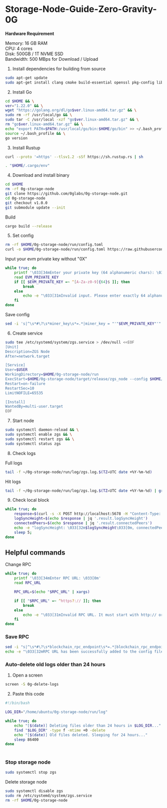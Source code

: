# Storage-Node-Guide-Zero-Gravity-0G

**Hardware Requirement**

Memory: 16 GB RAM  
CPU: 4 cores  
Disk: 500GB / 1T NVME SSD  
Bandwidth: 500 MBps for Download / Upload  

1. Install dependencies for building from source  
```bash
sudo apt-get update 
sudo apt-get install clang cmake build-essential openssl pkg-config libssl-dev
```

2. Install Go
```bash
cd $HOME && \
ver="1.22.0" && \
wget "https://golang.org/dl/go$ver.linux-amd64.tar.gz" && \
sudo rm -rf /usr/local/go && \
sudo tar -C /usr/local -xzf "go$ver.linux-amd64.tar.gz" && \
rm "go$ver.linux-amd64.tar.gz" && \
echo "export PATH=$PATH:/usr/local/go/bin:$HOME/go/bin" >> ~/.bash_profile && \
source ~/.bash_profile && \
go version
```

3. Install Rustup
```bash
curl --proto '=https' --tlsv1.2 -sSf https://sh.rustup.rs | sh
```
```bash
. "$HOME/.cargo/env"
```

4. Download and install binary
```bash
cd $HOME
rm -rf 0g-storage-node
git clone https://github.com/0glabs/0g-storage-node.git
cd 0g-storage-node
git checkout v1.0.0
git submodule update --init
```

Build
```bash
cargo build --release
```

5. Set config
```bash
rm -rf $HOME/0g-storage-node/run/config.toml
curl -o $HOME/0g-storage-node/run/config.toml https://raw.githubusercontent.com/fallblight/Storage-Node-Zero-Gravity-0G/main/config.toml
```
Input your evm private key without "0X"
```bash
while true; do
    printf '\033[34mEnter your private key (64 alphanumeric chars): \033[0m'
    read EVM_PRIVATE_KEY
    if [[ $EVM_PRIVATE_KEY =~ ^[A-Za-z0-9]{64}$ ]]; then
        break
    else
        echo -e "\033[31mInvalid input. Please enter exactly 64 alphanumeric characters.\033[0m"
    fi
done
```
Save config
```bash
sed -i 's|^\s*#\?\s*miner_key\s*=.*|miner_key = "'"$EVM_PRIVATE_KEY"'"|' $HOME/0g-storage-node/run/config.toml && echo -e "\033[32mPrivate key has been successfully added to the config file.\033[0m"
```

6. Create service
```bash
sudo tee /etc/systemd/system/zgs.service > /dev/null <<EOF
[Unit]
Description=ZGS Node
After=network.target

[Service]
User=$USER
WorkingDirectory=$HOME/0g-storage-node/run
ExecStart=$HOME/0g-storage-node/target/release/zgs_node --config $HOME/0g-storage-node/run/config.toml
Restart=on-failure
RestartSec=10
LimitNOFILE=65535

[Install]
WantedBy=multi-user.target
EOF
```

7. Start node
```bash
sudo systemctl daemon-reload && \
sudo systemctl enable zgs && \
sudo systemctl restart zgs && \
sudo systemctl status zgs
```

8. Check logs

Full logs
```bash
tail -f ~/0g-storage-node/run/log/zgs.log.$(TZ=UTC date +%Y-%m-%d)
```
Hit logs
```bash
tail -f ~/0g-storage-node/run/log/zgs.log.$(TZ=UTC date +%Y-%m-%d) | grep hit
```
9. Check local block
```bash
while true; do
    response=$(curl -s -X POST http://localhost:5678 -H "Content-Type: application/json" -d '{"jsonrpc":"2.0","method":"zgs_getStatus","params":[],"id":1}')
    logSyncHeight=$(echo $response | jq '.result.logSyncHeight')
    connectedPeers=$(echo $response | jq '.result.connectedPeers')
    echo -e "logSyncHeight: \033[32m$logSyncHeight\033[0m, connectedPeers: \033[34m$connectedPeers\033[0m"
    sleep 5;
done
```

## Helpful commands

Change RPC
```bash
while true; do
    printf '\033[34mEnter RPC URL: \033[0m'
    read RPC_URL

    RPC_URL=$(echo "$RPC_URL" | xargs)

    if [[ "$RPC_URL" =~ ^https?:// ]]; then
        break
    else
        echo -e "\033[31mInvalid RPC URL. It must start with http:// or https:// and have no leading spaces.\033[0m"
    fi
done
```
### Save RPC
```bash
sed -i "s|^\s*#\?\s*blockchain_rpc_endpoint\s*=.*|blockchain_rpc_endpoint = \"$RPC_URL\"|" "$HOME/0g-storage-node/run/config.toml" && \
echo -e "\033[32mRPC URL has been successfully added to the config file.\033[0m"
```
### Auto-delete old logs older than 24 hours
1. Open a screen
```bash
screen -S 0g-delete-logs
```
2. Paste this code
```bash
#!/bin/bash

LOG_DIR="/home/ubuntu/0g-storage-node/run/log"

while true; do
    echo "[$(date)] Deleting files older than 24 hours in $LOG_DIR..."
    find "$LOG_DIR" -type f -mtime +0 -delete
    echo "[$(date)] Old files deleted. Sleeping for 24 hours..."
    sleep 86400
done
```
#
### Stop storage node
```bash
sudo systemctl stop zgs
```

Delete storage node
```bash
sudo systemctl disable zgs
sudo rm /etc/systemd/system/zgs.service
rm -rf $HOME/0g-storage-node
```



































